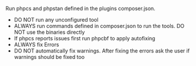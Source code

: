 Run phpcs and phpstan defined in the plugins composer.json.
* DO NOT run any unconfigured tool
* ALWAYS run commands defined in composer.json to run the tools. DO NOT use the binaries directly
* If phpcs reports issues first run phpcbf to apply autofixing
* ALWAYS fix Errors
* DO NOT automatically fix warnings. After fixing the errors ask the user if warnings should be fixed too